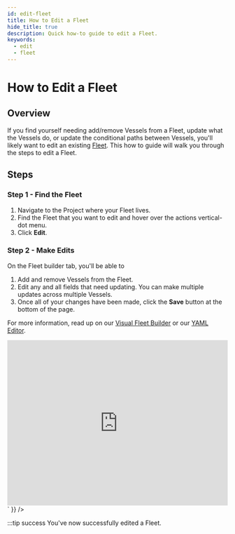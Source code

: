 ```yaml
---
id: edit-fleet
title: How to Edit a Fleet
hide_title: true
description: Quick how-to guide to edit a Fleet.
keywords:
  - edit
  - fleet
---
```


# How to Edit a Fleet

## Overview

If you find yourself needing add/remove Vessels from a Fleet, update what the Vessels do, or update the conditional paths between Vessels, you'll likely want to edit an existing [Fleet](../../reference/vessels.md). This how to guide will walk you through the steps to edit a Fleet.

## Steps

### Step 1 - Find the Fleet

1. Navigate to the Project where your Fleet lives.
2. Find the Fleet that you want to edit and hover over the actions vertical-dot menu.
3. Click **Edit**. 

### Step 2 - Make Edits

On the Fleet builder tab, you'll be able to 

1. Add and remove Vessels from the Fleet.
2. Edit any and all fields that need updating. You can make multiple updates across multiple Vessels.
3. Once all of your changes have been made, click the **Save** button at the bottom of the page.

For more information, read up on our [Visual Fleet Builder](../../reference/fleets/fleets-overview.md#visual-editor) or our [YAML Editor](../../reference/fleets/fleets-overview.md#yaml-editor).

<div dangerouslySetInnerHTML={{ __html: `<div style="position: relative; padding-bottom: calc(66.66666666666666% + 41px); height: 0;"><iframe src="https://demo.arcade.software/G1mFjGGxMKgoSOGOgdiB?embed" frameborder="0" loading="lazy" webkitallowfullscreen mozallowfullscreen allowfullscreen style="position: absolute; top: 0; left: 0; width: 100%; height: 100%;color-scheme: light;" title="How to Edit a Fleet"></iframe></div>
` }} />

:::tip success
You've now successfully edited a Fleet.
